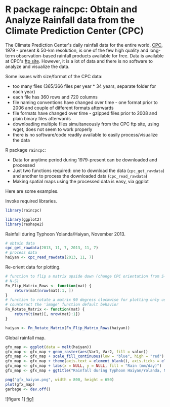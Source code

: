 R package raincpc: Obtain and Analyze Rainfall data from the Climate Prediction Center (CPC)
========================================================

The Climate Prediction Center's daily rainfall data for the entire world, [CPC](www.cpc.ncep.noaa.gov), 1979 - present & 50-km resolution, is one of the few high quality and long-term observation-based rainfall products available for free. Data is available at CPC's [ftp site](ftp.cpc.ncep.noaa.gov/precip/CPC_UNI_PRCP/GAUGE_GLB/). However, it is a lot of data and there is no software to analyze and visualize the data.

Some issues with size/format of the CPC data:
* too many files (365/366 files per year * 34 years, separate folder for each year)
* each file has 360 rows and 720 columns
* file naming conventions have changed over time - one format prior to 2006 and couple of different formats afterwards
* file formats have changed over time - gzipped files prior to 2008 and plain binary files afterwards
* downloading multiple files simultaneously from the CPC ftp site, using wget, does not seem to work properly
* there is no software/code readily available to easily process/visualize the data

R package `raincpc`:
* Data for anytime period during 1979-present can be downloaded and processed
* Just two functions required: one to download the data (`cpc_get_rawdata`) and another to process the downloaded data (`cpc_read_rawdata`)
* Making spatial maps using the processed data is easy, via ggplot

Here are some examples.

Invoke required libraries.


```r
library(raincpc)

library(ggplot2)
library(reshape2)
```


Rainfall during Typhoon Yolanda/Haiyan, November 2013.


```r
# obtain data
cpc_get_rawdata(2013, 11, 7, 2013, 11, 7)
# process data
haiyan <- cpc_read_rawdata(2013, 11, 7)
```


Re-orient data for plotting.


```r
# function to flip a matrix upside down (change CPC orientation from S-N to
# N-S)
Fn_Flip_Matrix_Rows <- function(mat) {
    return(mat[nrow(mat):1, ])
}
# function to rotate a matrix 90 degress clockwise for plotting only used to
# counteract the 'image' function default behavior
Fn_Rotate_Matrix <- function(mat) {
    return(t(mat)[, nrow(mat):1])
}

haiyan <- Fn_Rotate_Matrix(Fn_Flip_Matrix_Rows(haiyan))
```


Global rainfall map.


```r
gfx_map <- ggplot(data = melt(haiyan))
gfx_map <- gfx_map + geom_raster(aes(Var1, Var2, fill = value))
gfx_map <- gfx_map + scale_fill_continuous(low = "blue", high = "red")
gfx_map <- gfx_map + theme(axis.text = element_blank(), axis.ticks = element_blank())
gfx_map <- gfx_map + labs(x = NULL, y = NULL, fill = "Rain (mm/day)")
gfx_map <- gfx_map + ggtitle("Rainfall during Typhoon Haiyan/Yolanda, Nov 7 2013")

png("gfx_haiyan.png", width = 800, height = 650)
plot(gfx_map)
garbage <- dev.off()
```


![figure 1] [fig1]

[fig1]: gfx_haiyan.png "figure 1" 

